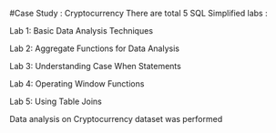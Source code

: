 #Case Study : Cryptocurrency
There are total 5 SQL Simplified labs :

Lab 1: Basic Data Analysis Techniques

Lab 2: Aggregate Functions for Data Analysis

Lab 3: Understanding Case When Statements

Lab 4: Operating Window Functions

Lab 5: Using Table Joins

Data analysis on Cryptocurrency dataset was performed 
